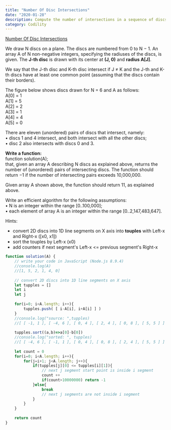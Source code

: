 ```yaml
---
title: "Number Of Disc Intersections"
date: "2020-01-28"
description: Compute the number of intersections in a sequence of discs
category: Codility
---
```


[Number Of Disc Intersections](https://app.codility.com/programmers/lessons/6-sorting/number_of_disc_intersections/)

We draw N discs on a plane. The discs are numbered from 0 to N − 1. An array A of N non-negative integers, specifying the radiuses of the discs, is given. The **J-th disc** is drawn with its center at **(J, 0)** and **radius A\[J\]**.

We say that the J-th disc and K-th disc intersect if J ≠ K and the J-th and K-th discs have at least one common point (assuming that the discs contain their borders).

The figure below shows discs drawn for N = 6 and A as follows:   
A\[0\] = 1   
A\[1\] = 5   
A\[2\] = 2   
A\[3\] = 1    
A\[4\] = 4   
A\[5\] = 0   
 
There are eleven (unordered) pairs of discs that intersect, namely:  
•	discs 1 and 4 intersect, and both intersect with all the other discs;   
•	disc 2 also intersects with discs 0 and 3.   

**Write a function:**  
function solution(A);   
that, given an array A describing N discs as explained above, returns the number of (unordered) pairs of intersecting discs. The function should return −1 if the number of intersecting pairs exceeds 10,000,000.  

Given array A shown above, the function should return 11, as explained above.

Write an efficient algorithm for the following assumptions:   
•	N is an integer within the range \[0..100,000\];   
•	each element of array A is an integer within the range \[0..2,147,483,647\].   

Hints:    
- convert 2D discs into 1D line segments on X axis into **touples** with Left-x and Right-x (\[x0, x1\])
- sort the touples by Left-x (x0)
- add counters if next segment's Left-x <= previous segment's Right-x

```js
function solution(A) {
    // write your code in JavaScript (Node.js 8.9.4)
    //console.log(A)
    //[1, 5, 2, 1, 4, 0]
    
    // convert 2D discs into 1D line segments on X axis
    let tupples = []
    let i
    let j
    
    for(i=0; i<A.length; i++){
        tupples.push( [ i-A[i], i+A[i] ] )
    }
    //console.log("source: ",tupples)
    //[ [ -1, 1 ], [ -4, 6 ], [ 0, 4 ], [ 2, 4 ], [ 0, 8 ], [ 5, 5 ] ]
    
    tupples.sort((a,b)=>a[0]-b[0])
    //console.log("sorted: ", tupples)
    //[ [ -4, 6 ], [ -1, 1 ], [ 0, 4 ], [ 0, 8 ], [ 2, 4 ], [ 5, 5 ] ]
    
    let count = 0
    for(i=0; i<A.length; i++){
        for(j=i+1; j<A.length; j++){
            if(tupples[j][0] <= tupples[i][1]){
                // next j segment start point is inside i segment
                count ++
                if(count>10000000) return -1
            }else{
                break
                // next j segments are not inside i segment
            }
        }
    }
    
    return count
}
```
